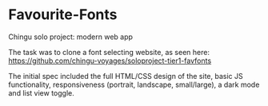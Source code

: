 # Favourite-Fonts
Chingu solo project: modern web app 

The task was to clone a font selecting website, as seen here: https://github.com/chingu-voyages/soloproject-tier1-favfonts

The initial spec included the full HTML/CSS design of the site, basic JS functionality, responsiveness (portrait, landscape, small/large), a dark mode and list view toggle. 
